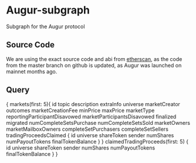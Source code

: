 # Augur-subgraph
Subgraph for the Augur protocol 


## Source Code

We are using the exact source code and abi from [etherscan](https://etherscan.io/address/0x75228dce4d82566d93068a8d5d49435216551599#code), as the code from the master branch on github is updated, as Augur was launched on mainnet months ago. 

## Query

{
  markets(first: 5){
    id
    topic
    description
    extraInfo
    universe
    marketCreator
    outcomes
    marketCreationFee
    minPrice
    maxPrice
    marketType
    reportingParticipantDisavowed
    marketParticipantsDisavowed
    finalized
    migrated
    numCompleteSetsPurchase
    numCompleteSetsSold
    marketOwners
    marketMailboxOwners
    completeSetPurchasers
    completeSetSellers
    tradingProceedsClaimed {
      id
      universe
      shareToken
      sender
      numShares
      numPayoutTokens
      finalTokenBalance
     }
  }
  claimedTradingProceeds(first: 5) {
    id
    universe
    shareToken
    sender
    numShares
    numPayoutTokens
    finalTokenBalance
  }
}

